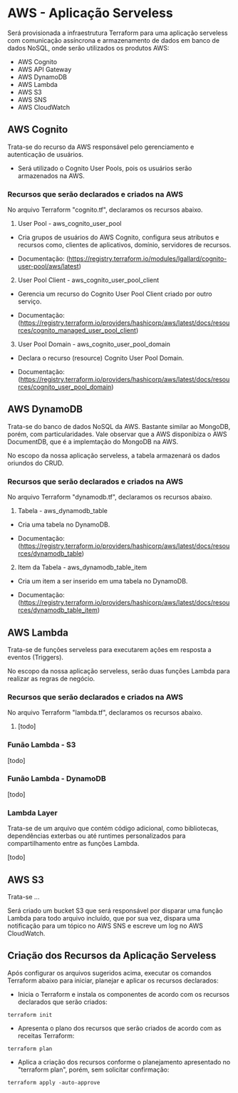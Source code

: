 # AWS - Aplicação Serveless

Será provisionada a infraestrutura Terraform para uma aplicação serveless com comunicação assíncrona e armazenamento de dados em banco de dados NoSQL, onde serão utilizados os produtos AWS:

- AWS Cognito
- AWS API Gateway
- AWS DynamoDB
- AWS Lambda
- AWS S3
- AWS SNS
- AWS CloudWatch

## AWS Cognito

Trata-se do recurso da AWS responsável pelo gerenciamento e autenticação de usuários. 

- Será utilizado o Cognito User Pools, pois os usuários serão armazenados na AWS.

### Recursos que serão declarados e criados na AWS

No arquivo Terraform "cognito.tf", declaramos os recursos abaixo.

1. User Pool - aws_cognito_user_pool

- Cria grupos de usuários do AWS Cognito, configura seus atributos e recursos como, clientes de aplicativos, domínio, servidores de recursos.

- Documentação: (https://registry.terraform.io/modules/lgallard/cognito-user-pool/aws/latest)


2. User Pool Client - aws_cognito_user_pool_client

- Gerencia um recurso do Cognito User Pool Client criado por outro serviço.

- Documentação: (https://registry.terraform.io/providers/hashicorp/aws/latest/docs/resources/cognito_managed_user_pool_client)

3. User Pool Domain - aws_cognito_user_pool_domain

- Declara o recurso (resource) Cognito User Pool Domain.

- Documentação: (https://registry.terraform.io/providers/hashicorp/aws/latest/docs/resources/cognito_user_pool_domain)


## AWS DynamoDB

Trata-se do banco de dados NoSQL da AWS. Bastante similar ao MongoDB, porém, com particularidades. Vale observar que a AWS disponibiza o AWS DocumentDB, que é a implemtação do MongoDB na AWS.

No escopo da nossa aplicação serveless, a tabela armazenará os dados oriundos do CRUD.

### Recursos que serão declarados e criados na AWS

No arquivo Terraform "dynamodb.tf", declaramos os recursos abaixo.

1. Tabela - aws_dynamodb_table

- Cria uma tabela no DynamoDB.

- Documentação: (https://registry.terraform.io/providers/hashicorp/aws/latest/docs/resources/dynamodb_table)

2. Item da Tabela - aws_dynamodb_table_item

- Cria um item a ser inserido em uma tabela no DynamoDB.

- Documentação: (https://registry.terraform.io/providers/hashicorp/aws/latest/docs/resources/dynamodb_table_item)


## AWS Lambda

Trata-se de funções serveless para executarem ações em resposta a eventos (Triggers).

No escopo da nossa aplicação serveless, serão duas funções Lambda para realizar as regras de negócio.

### Recursos que serão declarados e criados na AWS

No arquivo Terraform "lambda.tf", declaramos os recursos abaixo.

1. [todo]

### Funão Lambda - S3

[todo]

### Funão Lambda - DynamoDB

[todo]

### Lambda Layer

Trata-se de um arquivo que contém código adicional, como bibliotecas, dependências exterbas ou até runtimes personalizados para compartilhamento entre as funções Lambda.

[todo]


## AWS S3

Trata-se ...

Será criado um bucket S3 que será responsável por disparar uma função Lambda para todo arquivo incluído, que por sua vez, dispara uma notificação para um tópico no AWS SNS e escreve um log no AWS CloudWatch.

## Criação dos Recursos da Aplicação Serveless

Após configurar os arquivos sugeridos acima, executar os comandos Terraform abaixo para iniciar, planejar e aplicar os recursos declarados:

- Inicia o Terraform e instala os componentes de acordo com os recursos declarados que serão criados:

```hcl
terraform init 
```

- Apresenta o plano dos recursos que serão criados de acordo com as receitas Terraform:

```hcl
terraform plan
```

- Aplica a criação dos recursos conforme o planejamento apresentado no "terraform plan", porém, sem solicitar confirmação:

```hcl
terraform apply -auto-approve
```

